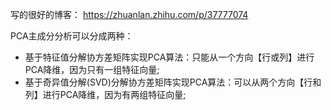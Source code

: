 写的很好的博客：
https://zhuanlan.zhihu.com/p/37777074

PCA主成分分析可以分成两种：
- 基于特征值分解协方差矩阵实现PCA算法：只能从一个方向【行或列】进行PCA降维，因为只有一组特征向量;
- 基于奇异值分解(SVD)分解协方差矩阵实现PCA算法：可以从两个方向【行和列】进行PCA降维，因为有两组特征向量;

